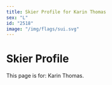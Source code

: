 ```yaml
---
title: Skier Profile for Karin Thomas
sex: "L"
id: "2518"
image: "/img/flags/sui.svg" 
---
```


# Skier Profile

This page is for: Karin Thomas.
    
